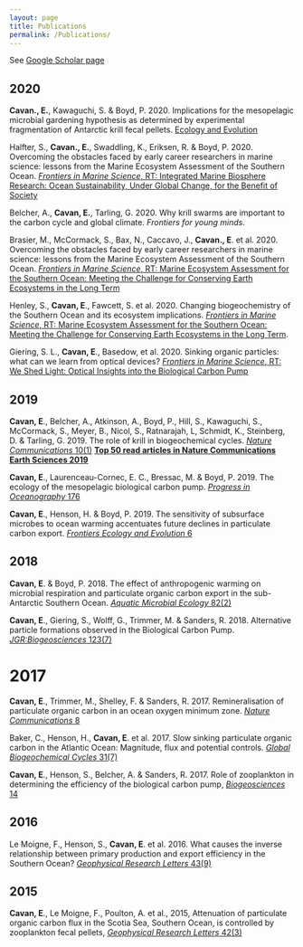 ```yaml
---
layout: page
title: Publications
permalink: /Publications/
---
```


See [Google Scholar page](https://scholar.google.com/citations?user=q2ufJ5IAAAAJ&hl=en)

## 2020

**Cavan., E.**, Kawaguchi, S. & Boyd, P. 2020. Implications for the mesopelagic microbial gardening hypothesis as determined by experimental fragmentation of Antarctic krill fecal pellets. [Ecology and Evolution](https://onlinelibrary.wiley.com/doi/full/10.1002/ece3.7119)

Halfter, S., **Cavan., E.**, Swaddling, K., Eriksen, R. & Boyd, P.  2020. Overcoming the obstacles faced by early career researchers in marine science: lessons from the Marine Ecosystem Assessment of the Southern Ocean. [_Frontiers in Marine Science_, RT: Integrated Marine Biosphere Research: Ocean Sustainability, Under Global Change, for the Benefit of Society](https://www.frontiersin.org/articles/10.3389/fmars.2020.567917/abstract)  

Belcher, A., **Cavan, E.**, Tarling, G. 2020. Why krill swarms are important to the carbon cycle and global climate. _Frontiers for young minds_.

Brasier, M., McCormack, S., Bax, N., Caccavo, J., **Cavan., E**. et al. 2020. Overcoming the obstacles faced by early career researchers in marine science: lessons from the Marine Ecosystem Assessment of the Southern Ocean. [_Frontiers in Marine Science_, RT: Marine Ecosystem Assessment for the Southern Ocean: Meeting the Challenge for Conserving Earth Ecosystems in the Long Term](https://www.frontiersin.org/articles/10.3389/fmars.2020.00692/full)  

Henley, S., **Cavan, E**., Fawcett, S. et al. 2020. Changing biogeochemistry of the Southern Ocean and its ecosystem implications. [_Frontiers in Marine Science_, RT: Marine Ecosystem Assessment for the Southern Ocean: Meeting the Challenge for Conserving Earth Ecosystems in the Long Term](https://www.frontiersin.org/articles/10.3389/fmars.2020.00581/abstract).

Giering, S. L., **Cavan, E**., Basedow, et al. 2020. Sinking organic particles: what can we learn from optical devices? [_Frontiers in Marine Science_, RT: We Shed Light: Optical Insights into the     Biological Carbon Pump](https://www.frontiersin.org/articles/10.3389/fmars.2019.00834/full)  


## 2019 

**Cavan, E**., Belcher, A., Atkinson, A., Boyd, P., Hill, S., Kawaguchi, S., McCormack, S., Meyer, B., Nicol, S., Ratnarajah, L, Schmidt, K., Steinberg, D. & Tarling, G. 2019. The role of krill in biogeochemical cycles. [_Nature Communications_ 10(1)](https://www.nature.com/articles/s41467-019-12668-7) [**Top 50 read articles in Nature Communications Earth Sciences 2019**](https://www.nature.com/collections/jbfeiegiec)

**Cavan, E**., Laurenceau-Cornec, E. C., Bressac, M. & Boyd, P.  2019. The ecology of the     mesopelagic biological carbon pump. [_Progress in Oceanography_ 176](https://www.sciencedirect.com/science/article/abs/pii/S0079661119300370)

**Cavan, E**., Henson, H. & Boyd, P. 2019. The sensitivity of subsurface microbes to ocean warming     accentuates future declines in particulate carbon export. [_Frontiers Ecology and Evolution_ 6](https://www.frontiersin.org/articles/10.3389/fevo.2018.00230/full)

## 2018

**Cavan, E**. & Boyd, P. 2018. The effect of anthropogenic warming on microbial respiration and     particulate organic carbon export in the sub-Antarctic Southern Ocean. [_Aquatic Microbial     Ecology_ 82(2)](https://www.int-res.com/abstracts/ame/v82/n2/p111-127/)

**Cavan, E**., Giering, S., Wolff, G., Trimmer, M. & Sanders, R. 2018. Alternative particle formations     observed in the Biological Carbon Pump. [_JGR:Biogeosciences_ 123(7)](https://agupubs.onlinelibrary.wiley.com/doi/full/10.1029/2018JG004392)

# 2017

**Cavan, E**., Trimmer, M., Shelley, F. & Sanders, R. 2017. Remineralisation of particulate     organic carbon in an ocean oxygen minimum zone. [_Nature Communications_ 8](https://www.nature.com/articles/ncomms14847)

Baker, C., Henson, H., **Cavan, E**. et al. 2017. Slow sinking particulate organic carbon in the Atlantic   Ocean: Magnitude, flux and potential controls. [_Global Biogeochemical Cycles_ 31(7)](https://agupubs.onlinelibrary.wiley.com/doi/full/10.1002/2017GB005638)

**Cavan, E**., Henson, S., Belcher, A. & Sanders, R. 2017. Role of zooplankton in determining the     efficiency of the biological carbon pump, [_Biogeosciences_ 14](https://www.biogeosciences.net/14/177/2017/)

## 2016

Le Moigne, F., Henson, S., **Cavan, E**. et al. 2016. What causes the inverse relationship between  primary production and export efficiency in the Southern Ocean? [_Geophysical Research Letters_ 43(9)](https://agupubs.onlinelibrary.wiley.com/doi/full/10.1002/2016GL068480)

## 2015

**Cavan, E**., Le Moigne, F., Poulton, A. et al., 2015, Attenuation of particulate organic carbon flux in the Scotia Sea, Southern Ocean, is controlled by zooplankton fecal pellets, [_Geophysical Research Letters_ 42(3)](https://agupubs.onlinelibrary.wiley.com/doi/full/10.1002/2014GL062744)


